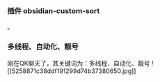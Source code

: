 ### 插件 obsidian-custom-sort
。


### 多线程、自动化、靓号
刚在QK聊天了，其关键词为：多线程、自动化、靓号
![[5258871c38ddf191299d74b37380650.jpg]]



